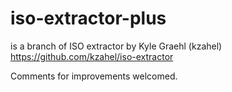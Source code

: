 # iso-extractor-plus
is a branch of ISO extractor by Kyle Graehl (kzahel) https://github.com/kzahel/iso-extractor

Comments for improvements welcomed.
